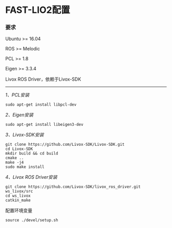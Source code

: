 # FAST-LIO2配置

### 要求

Ubuntu >= 16.04

ROS >= Melodic

PCL >= 1.8

Eigen >= 3.3.4

Livox ROS Driver，依赖于Livox-SDK

---

*1、PCL安装*

```
sudo apt-get install libpcl-dev
```

*2、Eigen安装*

```
sudo apt-get install libeigen3-dev
```

*3、Livox-SDK安装*

```
git clone https://github.com/Livox-SDK/Livox-SDK.git
cd Livox-SDK
mkdir build && cd build
cmake ..
make -j4
sudo make install
```

*4、Livox ROS Driver安装*

```
git clone https://github.com/Livox-SDK/livox_ros_driver.git ws_livox/src
cd ws_livox
catkin_make
```
配置环境变量
```
source ./devel/setup.sh
```
